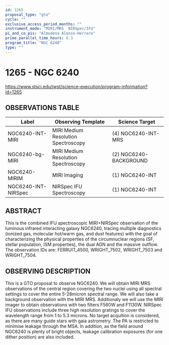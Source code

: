 ```yaml
---
id: 1265
proposal_type: "gto"
cycle: ""
exclusive_access_period_months: ""
instrument_mode: "MIRI/MRS  NIRSpec/IFU"
pi_and_co_pis: "Almudena Alonso-Herrero"
prime_parallel_time_hours: 6.3
program_title: "NGC 6240"
type: ""
---
```

# 1265 - NGC 6240
https://www.stsci.edu/jwst/science-execution/program-information?id=1265
## OBSERVATIONS TABLE
| Label                    | Observing Template                 | Science Target              |
|--------------------------|------------------------------------|-----------------------------|
| NGC6240-INT-MIRI         | MIRI Medium Resolution Spectroscopy| (4) NGC6240-INT-MRS         |
| NGC6240-bg-MIRI          | MIRI Medium Resolution Spectroscopy| (2) NGC6240-BACKGROUND      |
| NGC6240-MIRIM            | MIRI Imaging                       | (1) NGC6240-INT             |
| NGC6240-INT-NIRSpec      | NIRSpec IFU Spectroscopy           | (1) NGC6240-INT             |

## ABSTRACT

This is the combined IFU spectroscopic MIRI+NIRSpec observation of the luminous infrared interacting galaxy NGC6240, tracing multiple diagnostics (ionized gas, molecular hot/warm gas, and dust features) with the goal of characterizing the physical properties of the circumnuclear regions (SF, stellar population, ISM properties), the dual AGN and the massive outflow. The observation IDs are: FERRUIT_4500, WRIGHT_7502, WRIGHT_7503 and WRIGHT_7504.

## OBSERVING DESCRIPTION

This is a GTO proposal to observe NGC6240.
We will obtain MIRI MRS observations of the central region covering the two nuclei using all spectral settings to cover the entire 5-28micron spectral range. We will also take a background observation with the MIRI MRS. Additionaly we will use the MIRI imager to obtain observations with two filters F560W and F1130W.
NIRSpec IFU observations include three high resolution gratings to cover the wavelength range from 1 to 5.3 microns. No target acquition is considered, as there are many guide stars with gaia astrometry. The PA is restricted to minimise leakage through the MSA. In addition, as the field around NGC6240 is plenty of bright objects, leakage calibration exposures (for one dither position) are also included.
